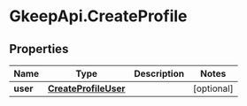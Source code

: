# GkeepApi.CreateProfile

## Properties
Name | Type | Description | Notes
------------ | ------------- | ------------- | -------------
**user** | [**CreateProfileUser**](CreateProfileUser.md) |  | [optional] 
